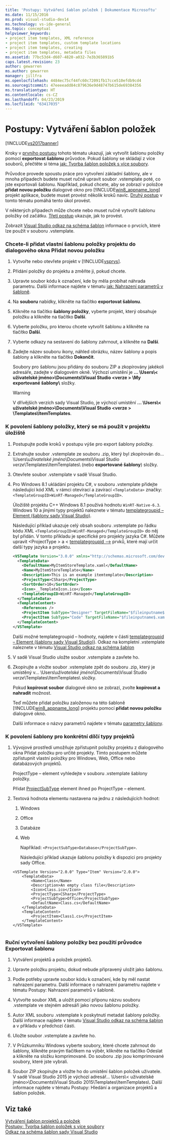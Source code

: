 ```yaml
---
title: 'Postupy: Vytváření šablon položek | Dokumentace Microsoftu'
ms.date: 11/15/2016
ms.prod: visual-studio-dev14
ms.technology: vs-ide-general
ms.topic: conceptual
helpviewer_keywords:
- project item templates, XML reference
- project item templates, custom template locations
- project item templates, creating
- project item templates, metadata files
ms.assetid: 77bc53d4-d607-4820-a032-7e3b365891b5
caps.latest.revision: 23
author: gewarren
ms.author: gewarren
manager: jillfra
ms.openlocfilehash: 4484ec75cf44fc60c72091fb17cce510efdb9cd4
ms.sourcegitcommit: 47eeeeadd84c879636e9d48747b615de69384356
ms.translationtype: HT
ms.contentlocale: cs-CZ
ms.lasthandoff: 04/23/2019
ms.locfileid: "63417035"
---
```

# <a name="how-to-create-item-templates"></a>Postupy: Vytváření šablon položek
[!INCLUDE[vs2017banner](../includes/vs2017banner.md)]

Kroky v [prvního postupu](#to-add-a-custom-project-item-template-to-the-add-new-item-dialog-box) tohoto tématu ukazují, jak vytvořit šablonu položky pomocí **exportovat šablonu** průvodce. Pokud šablony se skládají z více souborů, přečtěte si téma [jak: Tvorba šablon položek s více soubory](../ide/how-to-create-multi-file-item-templates.md).  
  
 Průvodce provede spoustu práce pro vytvoření základní šablony, ale v mnoha případech budete muset ručně upravit soubor .vstemplate poté, co jste exportovali šablonu. Například, pokud chcete, aby se zobrazí v položce **přidat novou položku** dialogové okno pro [!INCLUDE[win8_appname_long](../includes/win8-appname-long-md.md)] projekt aplikace, budete muset provést několik kroků navíc. [Druhý postup](#to-enable-the-item-template-to-be-used-in-a-store-project) v tomto tématu pomáhá tento úkol provést.  
 
 V některých případech může chcete nebo muset ručně vytvořit šablonu položky od začátku. [Třetí postup](#to-enable-templates-for-specific-project-sub-types) ukazuje, jak to provést.  
  
 Zobrazit [Visual Studio odkaz na schéma šablon](../extensibility/visual-studio-template-schema-reference.md) informace o prvcích, které lze použít v souboru .vstemplate.  
  
### <a name="to-add-a-custom-project-item-template-to-the-add-new-item-dialog-box"></a>Chcete-li přidat vlastní šablonu položky projektu do dialogového okna Přidat novou položku  
  
1. Vytvořte nebo otevřete projekt v [!INCLUDE[vsprvs](../includes/vsprvs-md.md)].  
  
2. Přidání položky do projektu a změňte ji, pokud chcete.  
  
3. Upravte soubor kódu k označení, kde by měla probíhat náhrada parametru. Další informace najdete v tématu [jak: Nahrazení parametrů v šabloně](../ide/how-to-substitute-parameters-in-a-template.md).  
  
4. Na **souboru** nabídky, klikněte na tlačítko **exportovat šablonu**.  
  
5. Klikněte na tlačítko **šablony položky**, vyberte projekt, který obsahuje položku a klikněte na tlačítko **Další**.  
  
6. Vyberte položku, pro kterou chcete vytvořit šablonu a klikněte na tlačítko **Další**.  
  
7. Vyberte odkazy na sestavení do šablony zahrnout, a klikněte na **Další**.  
  
8. Zadejte název souboru ikony, náhled obrázku, název šablony a popis šablony a klikněte na tlačítko **Dokončit**.  
  
     Soubory pro šablonu jsou přidány do souboru ZIP a zkopírovány jakékoli adresáře, zadejte v dialogovém okně. Výchozí umístění je **... \Users\\< uživatelské jméno\>\Documents\Visual Studio \<verze > \My exportované šablony\\**  složky.  
  
    > [!WARNING]
    > V dřívějších verzích sady Visual Studio, je výchozí umístění **... \Users\\< uživatelské jméno\>\Documents\Visual Studio \<verze > \Templates\ItemTemplates**.  
  
### <a name="to-enable-the-item-template-to-be-used-in-a-store-project"></a>K povolení šablony položky, který se má použít v projektu úložiště  
  
1. Postupujte podle kroků v postupu výše pro export šablony položky.  
  
2. Extrahujte soubor .vstemplate ze souboru .zip, který byl zkopírován do... \Users\\*uživatelské jméno*\Documents\Visual Studio *verze*\Templates\ItemTemplates\ (nebo **exportované šablony**) složky.  
  
3. Otevřete soubor .vstemplate v sadě Visual Studio.  
  
4. Pro Windows 8.1 ukládání projektu C#, v souboru .vstemplate přidejte následující kód XML v rámci otevírací a zavírací `<TemplateData>` značky: `<TemplateGroupID>WinRT-Managed</TemplateGroupID>`.  
  
    Úložiště projektu C++ Windows 8.1 používá hodnotu `WinRT-Native-6.3`. Windows 10 a jinými typy projektů naleznete v tématu [templategroupid – Element (šablony sady Visual Studio)](../extensibility/templategroupid-element-visual-studio-templates.md).  
  
    Následující příklad ukazuje celý obsah souboru .vstemplate po řádku kódu XML `<TemplateGroupID>WinRT-Managed</TemplateGroupID>` do něj byl přidán. V tomto příkladu je specifické pro projekty jazyka C#. Můžete upravit \<ProjectType > a \< [templategroupid –](../extensibility/templategroupid-element-visual-studio-templates.md)> prvků, které mají určit další typy jazyka a projektu.  
  
   ```xml  
   <VSTemplate Version="3.0.0" xmlns="http://schemas.microsoft.com/developer/vstemplate/2005" Type="Item">  
     <TemplateData>  
       <DefaultName>MyItemStoreTemplate.xaml</DefaultName>  
       <Name>MyItemStoreTemplate</Name>  
       <Description>This is an example itemtemplate</Description>  
       <ProjectType>CSharp</ProjectType>  
       <SortOrder>10</SortOrder>  
       <Icon>__TemplateIcon.ico</Icon>  
       <TemplateGroupID>WinRT-Managed</TemplateGroupID>  
     </TemplateData>  
     <TemplateContent>  
       <References />  
       <ProjectItem SubType="Designer" TargetFileName="$fileinputname$.xaml" ReplaceParameters="true">MyItemTemplate.xaml</ProjectItem>  
       <ProjectItem SubType="Code" TargetFileName="$fileinputname$.xaml.cs" ReplaceParameters="true">MyItemTemplate.xaml.cs</ProjectItem>  
     </TemplateContent>  
   </VSTemplate>  
   ```  
  
    Další možné templategroupid – hodnoty, najdete v části [templategroupid – Element (šablony sady Visual Studio)](../extensibility/templategroupid-element-visual-studio-templates.md)). Odkaz na kompletní .vstemplate naleznete v tématu [Visual Studio odkaz na schéma šablon](../extensibility/visual-studio-template-schema-reference.md)  
  
5. V sadě Visual Studio uložte soubor .vstemplate a zavřete ho.  
  
6. Zkopírujte a vložte soubor .vstemplate zpět do souboru .zip, který je umístěný v... \Users\\*uživatelské jméno*\Documents\Visual Studio *verze*\Templates\ItemTemplates\ složky.  
  
    Pokud **kopírovat soubor** dialogové okno se zobrazí, zvolte **kopírovat a nahradit** možnost.  
  
   Teď můžete přidat položku založenou na této šabloně [!INCLUDE[win8_appname_long](../includes/win8-appname-long-md.md)] projektu pomocí **přidat novou položku** dialogové okno.  
  
   Další informace o názvy parametrů najdete v tématu [parametry šablony](../ide/template-parameters.md).  
  
### <a name="to-enable-templates-for-specific-project-sub-types"></a>K povolení šablony pro konkrétní dílčí typy projektů  
  
1. Vývojové prostředí umožňuje zpřístupnit položky projektu z dialogového okna Přidat položku pro určité projekty. Tímto postupem můžete zpřístupnit vlastní položky pro Windows, Web, Office nebo databázových projektů.  
  
    ProjectType – element vyhledejte v souboru .vstemplate šablony položky.  
  
    Přidat [ProjectSubType](../extensibility/projectsubtype-element-visual-studio-templates.md) element ihned po ProjectType – element.  
  
2. Textová hodnota elementu nastavena na jednu z následujících hodnot:  
  
   1. Windows  
  
   2. Office  
  
   3. Databáze  
  
   4. Web  
  
      Například: `<ProjectSubType>Database</ProjectSubType>`.  
  
      Následující příklad ukazuje šablonu položky k dispozici pro projekty sady Office.  
  
   ```  
   <VSTemplate Version="2.0.0" Type="Item" Version="2.0.0">  
       <TemplateData>  
           <Name>Class</Name>  
           <Description>An empty class file</Description>  
           <Icon>Class.ico</Icon>  
           <ProjectType>CSharp</ProjectType>  
           <ProjectSubType>Office</ProjectSubType>  
           <DefaultName>Class.cs</DefaultName>  
       </TemplateData>  
       <TemplateContent>  
           <ProjectItem>Class1.cs</ProjectItem>  
       </TemplateContent>  
   </VSTemplate>  
  
   ```  
  
### <a name="to-manually-create-an-item-template-without-using-the-export-template-wizard"></a>Ruční vytvoření šablony položky bez použití průvodce Exportovat šablonu  
  
1. Vytváření projektů a položek projektů.  
  
2. Upravte položku projektu, dokud nebude připravený uložit jako šablonu.  
  
3. Podle potřeby upravte soubor kódu k označení, kde by měl nastat nahrazení parametru. Další informace o nahrazení parametru najdete v tématu Postupy: Nahrazení parametrů v šabloně.  
  
4. Vytvořte soubor XML a uložit pomocí příponu názvu souboru .vstemplate ve stejném adresáři jako novou šablonu položky.  
  
5. Autor XML souboru .vstemplate k poskytnutí metadat šablony položky. Další informace najdete v tématu [Visual Studio odkaz na schéma šablon](../extensibility/visual-studio-template-schema-reference.md) a v příkladu v předchozí části.  
  
6. Uložte soubor .vstemplate a zavřete ho.  
  
7. V Průzkumníku Windows vyberte soubory, které chcete zahrnout do šablony, klikněte pravým tlačítkem na výběr, klikněte na tlačítko Odeslat a klikněte na složku komprimované. Do souboru .zip jsou komprimované soubory, které jste vybrali.  
  
8. Soubor ZIP zkopírujte a vložte ho do umístění šablon položek uživatele. V sadě Visual Studio 2015 je výchozí adresář... \Users\\< uživatelské jméno\>\Documents\Visual Studio 2015\Templates\ItemTemplates\\. Další informace najdete v tématu Postupy: Hledání a organizace projektů a šablon položek.  
  
## <a name="see-also"></a>Viz také  
 [Vytváření šablon projektů a položek](../ide/creating-project-and-item-templates.md)   
 [Postupy: Tvorba šablon položek s více soubory](../ide/how-to-create-multi-file-item-templates.md)   
 [Odkaz na schéma šablon sady Visual Studio](../extensibility/visual-studio-template-schema-reference.md)
